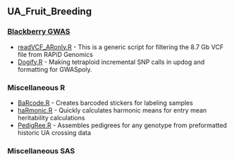 ## UA_Fruit_Breeding

### [Blackberry GWAS](https://github.com/mchizk1/UA_Fruit_Breeding/blob/main/Blackberry%20GWAS/BKB_GWAS.md)
* [readVCF_ARonly.R](https://github.com/mchizk1/UA_Fruit_Breeding/blob/main/readVCF_ARonly.R) - This is a generic script for filtering the 8.7 Gb VCF file from RAPiD Genomics
* [Dogify.R](https://github.com/mchizk1/UA_Fruit_Breeding/blob/main/Dogify.R) - Making tetraploid incremental SNP calls in updog and formatting for GWASpoly.

### Miscellaneous R
* [BaRcode.R]() - Creates barcoded stickers for labeling samples
* [haRmonic.R](https://github.com/mchizk1/UA_Fruit_Breeding/blob/main/haRmonic.R) - Quickly calculates harmonic means for entry mean heritability calculations
* [PedigRee.R](https://github.com/mchizk1/UA_Fruit_Breeding/blob/main/PedigRee.R) - Assembles pedigrees for any genotype from preformatted historic UA crossing data

### Miscellaneous SAS
